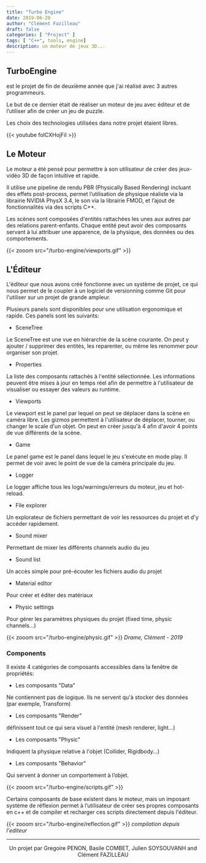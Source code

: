 ```yaml
---
title: "Turbo Engine"
date: 2019-06-20
author: "Clément Fazilleau"
draft: false
categories: [ "Project" ]
tags: [ "C++", tools, engine]
description: un moteur de jeux 3D...
---
```


## TurboEngine

est le projet de fin de deuxième année que j'ai réalisé avec 3 autres programmeurs.

Le but de ce dernier était de réaliser un moteur de jeu avec éditeur et de l’utiliser afin de créer un jeu de puzzle.

Les choix des technologies utilisées dans notre projet étaient libres.

{{< youtube foICXHojFiI >}}

## Le Moteur

Le moteur a été pensé pour permettre à son utilisateur de créer des jeux-vidéo 3D de façon intuitive et rapide.

Il utilise une pipeline de rendu PBR (Physically Based Rendering) incluant des effets post-process, permet l’utilisation de physique réaliste via la librairie NVIDIA PhysX 3.4, le son via la librairie FMOD, et l’ajout de fonctionnalités via des scripts C++.

Les scènes sont composées d'entités rattachées les unes aux autres par des relations parent-enfants.
Chaque entité peut avoir des composants servant à lui attribuer une apparence, de la physique, des données ou des comportements.

{{< zooom src="/turbo-engine/viewports.gif" >}}

## L'Éditeur

L'éditeur que nous avons créé fonctionne avec un système de projet, ce qui nous permet de le coupler à un logiciel de versionning comme Git pour l'utiliser sur un projet de grande ampleur.

Plusieurs panels sont disponibles pour une utilisation ergonomique et rapide. Ces panels sont les suivants:

- SceneTree

Le SceneTree est une vue en hiérarchie de la scène courante. On peut y ajouter / supprimer des entités, les reparenter, ou même les renommer pour organiser son projet.

- Properties

La liste des composants rattachés à l'entité sélectionnée. Les informations peuvent être mises à jour en temps réel afin de permettre à l'utilisateur de visualiser ou essayer des valeurs au runtime.

- Viewports

Le viewport est le panel par lequel on peut se déplacer dans la scène en caméra libre. Les gizmos permettent à l'utilisateur de déplacer, tourner, ou changer le scale d'un objet. On peut en créer jusqu'à 4 afin d'avoir 4 points de vue différents de la scène.

- Game

Le panel game est le panel dans lequel le jeu s'exécute en mode play. Il permet de voir avec le point de vue de la caméra principale du jeu.

- Logger

Le logger affiche tous les logs/warnings/erreurs du moteur, jeu et hot-reload.

- File explorer

Un explorateur de fichiers permettant de voir les ressources du projet et d'y accéder rapidement.

- Sound mixer

Permettant de mixer les différents channels audio du jeu

- Sound list

Un accès simple pour pré-écouter les fichiers audio du projet

- Material editor

Pour créer et éditer des matériaux

- Physic settings

Pour gérer les paramètres physiques du projet (fixed time, physic channels…)

{{< zooom src="/turbo-engine/physic.gif" >}}
*Drame, Clément - 2019*

### Components

Il existe 4 catégories de composants accessibles dans la fenêtre de propriétés:

- Les composants "Data"

Ne contiennent pas de logique. Ils ne servent qu'à stocker des données (par exemple, Transform)

- Les composants "Render"

définissent tout ce qui sera visuel à l'entité (mesh renderer, light...)

- Les composants "Physic"

Indiquent la physique relative à l'objet (Collider, Rigidbody…)

- Les composants "Behavior"

Qui servent à donner un comportement à l’objet.

{{< zooom src="/turbo-engine/scripts.gif" >}}

Certains composants de base existent dans le moteur, mais un imposant système de réflexion permet à l’utilisateur de créer ses propres composants en c++ et de compiler et recharger ces scripts directement depuis l'éditeur.

{{< zooom src="/turbo-engine/reflection.gif" >}}
*compilation depuis l'editeur*

------

<div align="center">Un projet par Gregoire PENON, Basile COMBET, Julien SOYSOUVANH and Clément FAZILLEAU</div>